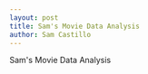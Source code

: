 ```yaml
---
layout: post
title: Sam's Movie Data Analysis
author: Sam Castillo
---
```


Sam's Movie Data Analysis
